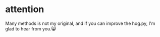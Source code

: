 # attention
Many methods is not my original, and if you can improve the hog.py, I'm glad to hear from you.😸
